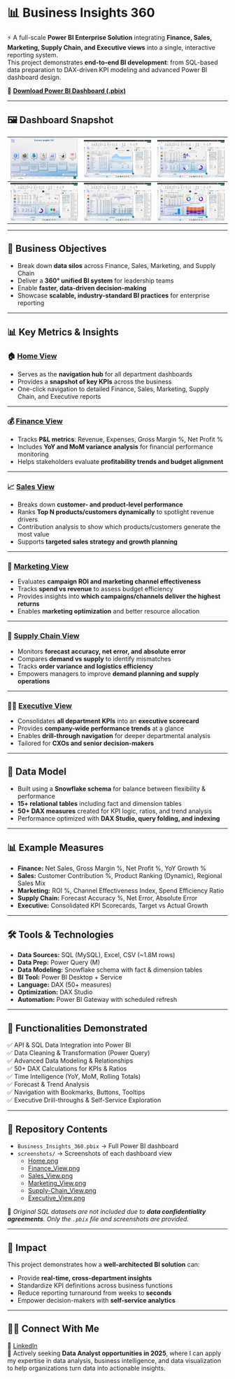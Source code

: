 # 📊 Business Insights 360

⚡ A full-scale **Power BI Enterprise Solution** integrating **Finance, Sales, Marketing, Supply Chain, and Executive views** into a single, interactive reporting system.  
This project demonstrates **end-to-end BI development**: from SQL-based data preparation to DAX-driven KPI modeling and advanced Power BI dashboard design.

🔗 **[Download Power BI Dashboard (.pbix)](https://github.com/vam5h1/Business-Insights-360/blob/main/Business_Insights_360.pbix?raw=true)**

---

## 🖼️ Dashboard Snapshot

| ![Home](screenshots/Home.png) | ![Finance](screenshots/Finance_View.png) | ![Sales](screenshots/Sales_View.png) |
|-------------------------------|----------------------------------------|------------------------------------|
| ![Marketing](screenshots/Marketing_View.png) | ![Supply Chain](screenshots/Supply-Chain_View.png) | ![Executive](screenshots/Executive_View.png) |

---

## 🎯 Business Objectives
- Break down **data silos** across Finance, Sales, Marketing, and Supply Chain  
- Deliver a **360° unified BI system** for leadership teams  
- Enable **faster, data-driven decision-making**  
- Showcase **scalable, industry-standard BI practices** for enterprise reporting  

---

## 📊 Key Metrics & Insights

### 🏠 [Home View](screenshots/Home.png)
- Serves as the **navigation hub** for all department dashboards  
- Provides a **snapshot of key KPIs** across the business  
- One-click navigation to detailed Finance, Sales, Marketing, Supply Chain, and Executive reports  

---

### 💰 [Finance View](screenshots/Finance_View.png)
- Tracks **P&L metrics**: Revenue, Expenses, Gross Margin %, Net Profit %  
- Includes **YoY and MoM variance analysis** for financial performance monitoring  
- Helps stakeholders evaluate **profitability trends and budget alignment**  

---

### 📈 [Sales View](screenshots/Sales_View.png)
- Breaks down **customer- and product-level performance**  
- Ranks **Top N products/customers dynamically** to spotlight revenue drivers  
- Contribution analysis to show which products/customers generate the most value  
- Supports **targeted sales strategy and growth planning**  

---

### 🎯 [Marketing View](screenshots/Marketing_View.png)
- Evaluates **campaign ROI and marketing channel effectiveness**  
- Tracks **spend vs revenue** to assess budget efficiency  
- Provides insights into **which campaigns/channels deliver the highest returns**  
- Enables **marketing optimization** and better resource allocation  

---

### 🚚 [Supply Chain View](screenshots/Supply-Chain_View.png)
- Monitors **forecast accuracy, net error, and absolute error**  
- Compares **demand vs supply** to identify mismatches  
- Tracks **order variance and logistics efficiency**  
- Empowers managers to improve **demand planning and supply operations**  

---

### 🧑‍💼 [Executive View](screenshots/Executive_View.png)
- Consolidates **all department KPIs** into an **executive scorecard**  
- Provides **company-wide performance trends** at a glance  
- Enables **drill-through navigation** for deeper departmental analysis  
- Tailored for **CXOs and senior decision-makers**  

---

## 📐 Data Model
- Built using a **Snowflake schema** for balance between flexibility & performance  
- **15+ relational tables** including fact and dimension tables  
- **50+ DAX measures** created for KPI logic, ratios, and trend analysis  
- Performance optimized with **DAX Studio, query folding, and indexing**  

---

## 📊 Example Measures
- **Finance:** Net Sales, Gross Margin %, Net Profit %, YoY Growth %  
- **Sales:** Customer Contribution %, Product Ranking (Dynamic), Regional Sales Mix  
- **Marketing:** ROI %, Channel Effectiveness Index, Spend Efficiency Ratio  
- **Supply Chain:** Forecast Accuracy %, Net Error, Absolute Error  
- **Executive:** Consolidated KPI Scorecards, Target vs Actual Growth  

---

## 🛠 Tools & Technologies
- **Data Sources:** SQL (MySQL), Excel, CSV (~1.8M rows)  
- **Data Prep:** Power Query (M)  
- **Data Modeling:** Snowflake schema with fact & dimension tables  
- **BI Tool:** Power BI Desktop + Service  
- **Language:** DAX (50+ measures)  
- **Optimization:** DAX Studio  
- **Automation:** Power BI Gateway with scheduled refresh  

---

## 🔧 Functionalities Demonstrated
✅ API & SQL Data Integration into Power BI  
✅ Data Cleaning & Transformation (Power Query)  
✅ Advanced Data Modeling & Relationships  
✅ 50+ DAX Calculations for KPIs & Ratios  
✅ Time Intelligence (YoY, MoM, Rolling Totals)  
✅ Forecast & Trend Analysis  
✅ Navigation with Bookmarks, Buttons, Tooltips  
✅ Executive Drill-throughs & Self-Service Exploration  

---

## 📁 Repository Contents
- `Business_Insights_360.pbix` → Full Power BI dashboard  
- `screenshots/` → Screenshots of each dashboard view  
  - [Home.png](screenshots/Home.png)  
  - [Finance_View.png](screenshots/Finance_View.png)  
  - [Sales_View.png](screenshots/Sales_View.png)  
  - [Marketing_View.png](screenshots/Marketing_View.png)  
  - [Supply-Chain_View.png](screenshots/Supply-Chain_View.png)  
  - [Executive_View.png](screenshots/Executive_View.png)  

📌 *Original SQL datasets are not included due to **data confidentiality agreements**. Only the `.pbix` file and screenshots are provided.*  

---

## 🚀 Impact
This project demonstrates how a **well-architected BI solution** can:  
- Provide **real-time, cross-department insights**  
- Standardize KPI definitions across business functions  
- Reduce reporting turnaround from weeks to **seconds**  
- Empower decision-makers with **self-service analytics**  

---

## 👨‍💻 Connect With Me
🔗 [LinkedIn](https://www.linkedin.com/)  
📌 Actively seeking **Data Analyst opportunities in 2025**, where I can apply my expertise in data analysis, business intelligence, and data visualization to help organizations turn data into actionable insights.  

